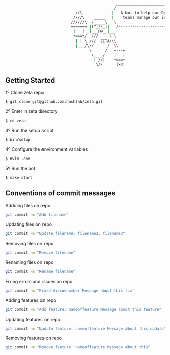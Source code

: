 ```bash
                                                 _____________________________
                                                /                             \
                               //\             |   A bot to help our DevOps    |
                              ////\    _____   |    teams manage our infra     |
                             //////\  /_____\   \                             /
                             ======= |[^_/\_]|   /----------------------------
                              |   | _|___@@__|__
                              +===+/  ///     \_\
                               | |_\ ///  ZETA/\\
                               |___/\//      /  \\
                                     \      /   +---+
                                      \____/    |   |
                                       | //|    +===+
                                        \//      |xx|

```

## Getting Started

1º Clone zeta repo

```bash
$ git clone git@github.com:hashlab/zeta.git
```

2º Enter in zeta directory
```bash
$ cd zeta
```

3º Run the setup script
```bash
$ bin/setup
```

4º Configure the environment variables
```bash
$ nvim .env
```

5º Run the bot
```bash
$ make start
```

## Conventions of commit messages

Addding files on repo

```bash
git commit -m "Add filename"
```

Updating files on repo

```bash
git commit -m "Update filename, filename2, filename3"
```

Removing files on repo

```bash
git commit -m "Remove filename"
```

Renaming files on repo

```bash
git commit -m "Rename filename"
```

Fixing errors and issues on repo

```bash
git commit -m "Fixed #issuenumber Message about this fix"
```

Adding features on repo

```bash
git commit -m "Add feature: nameoffeature Message about this feature"
```

Updating features on repo

```bash
git commit -m "Update feature: nameoffeature Message about this update"
```

Removing features on repo

```bash
git commit -m "Remove feature: nameoffeature Message about this"
```
